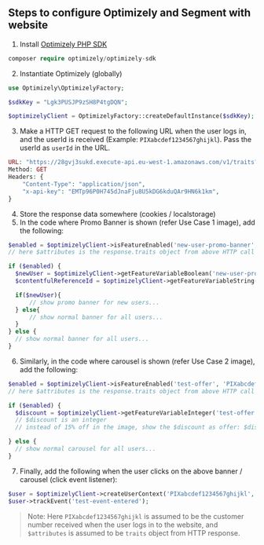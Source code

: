 ## Steps to configure Optimizely and Segment with website

1. Install [Optimizely PHP SDK](https://docs.developers.optimizely.com/full-stack/docs/php)

```php
composer require optimizely/optimizely-sdk
```

2. Instantiate Optimizely (globally)

```php
use Optimizely\OptimizelyFactory;

$sdkKey = "Lgk3PUSJP9zSH8P4tgDQN";

$optimizelyClient = OptimizelyFactory::createDefaultInstance($sdkKey);
```

3. Make a HTTP GET request to the following URL when the user logs in, and the userId is received (Example: `PIXabcdef1234567ghijkl`). Pass the userId as `userId` in the URL.

```php
URL: "https://28gvj3sukd.execute-api.eu-west-1.amazonaws.com/v1/traits?spaceId=spa_6hBMMLUDfDLyScqVavM6rm&businessUnit=printdeal&userId=" + userId
Method: GET
Headers: {
    "Content-Type": "application/json",
    "x-api-key": "EMTp96P0H745dJnaFju8U5kDG6kduQAr9HN6k1km",
}
```

4. Store the response data somewhere (cookies / localstorage)
5. In the code where Promo Banner is shown (refer Use Case 1 image), add the following:

```php
$enabled = $optimizelyClient->isFeatureEnabled('new-user-promo-banner', 'PIXabcdef1234567ghijkl', $attributes);
// here $attributes is the response.traits object from above HTTP call

if ($enabled) {
  $newUser = $optimizelyClient->getFeatureVariableBoolean('new-user-promo-banner', 'new-user', 'PIXabcdef1234567ghijkl', $attributes);
  $contentfulReferenceId = $optimizelyClient->getFeatureVariableString('new-user-promo-banner', 'contentfulReferenceId', $userId, $attributes);

  if($newUser){
      // show promo banner for new users...
  } else{
      // show normal banner for all users...
  }
} else {
  // show normal banner for all users...
}
```

6. Similarly, in the code where carousel is shown (refer Use Case 2 image), add the following:

```php
$enabled = $optimizelyClient->isFeatureEnabled('test-offer', 'PIXabcdef1234567ghijkl', $attributes);
// here $attributes is the response.traits object from above HTTP call

if ($enabled) {
  $discount = $optimizelyClient->getFeatureVariableInteger('test-offer', 'amount', 'PIXabcdef1234567ghijkl', $attributes);
  // $discount is an integer
  // instead of 15% off in the image, show the $discount as offer: $discount% off

} else {
  // show normal carousel for all users...
}

```

7. Finally, add the following when the user clicks on the above banner / carousel (click event listener):

```php
$user = $optimizelyClient->createUserContext('PIXabcdef1234567ghijkl', $attributes);
$user->trackEvent('test-event-entered');
```

> Note: Here `PIXabcdef1234567ghijkl` is assumed to be the customer number received when the user logs in to the website, and `$attributes` is assumed to be `traits` object from HTTP response.
